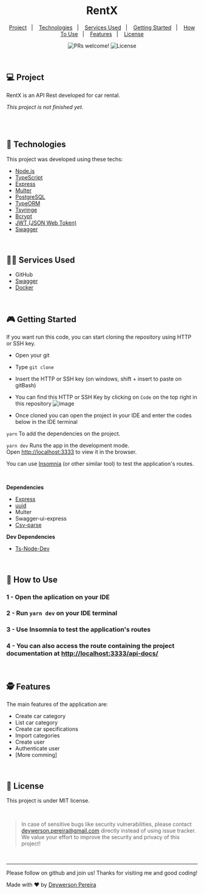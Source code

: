 <h1 align="center">
  RentX
</h1>

<p align="center">
  <a href="#-project">Project</a>&nbsp;&nbsp;&nbsp;|&nbsp;&nbsp;&nbsp;
  <a href="#-technologies">Technologies</a>&nbsp;&nbsp;&nbsp;|&nbsp;&nbsp;&nbsp;
  <a href="#-services-used">Services Used</a>&nbsp;&nbsp;&nbsp;|&nbsp;&nbsp;&nbsp;
  <a href="#-getting-started">Getting Started</a>&nbsp;&nbsp;&nbsp;|&nbsp;&nbsp;&nbsp;
  <a href="#-how-to-use">How To Use</a>&nbsp;&nbsp;&nbsp;|&nbsp;&nbsp;&nbsp;
  <a href="#-features">Features</a>&nbsp;&nbsp;&nbsp;|&nbsp;&nbsp;&nbsp;
  <a href="#memo-license">License</a>
</p>

<p align="center">
 <img src="https://img.shields.io/static/v1?label=PRs&message=welcome&color=49AA26&labelColor=000000" alt="PRs welcome!" />

  <img alt="License" src="https://img.shields.io/static/v1?label=license&message=MIT&color=49AA26&labelColor=000000">
</p>

<br>

## 💻 Project

RentX is an API Rest developed for car rental.

*This project is not finished yet.*

<br><br>

## 🚀 Technologies

This project was developed using these techs:

- [Node.js](https://nodejs.org/en/)
- [TypeScript](https://www.typescriptlang.org/)
- [Express](https://expressjs.com/pt-br/)
- [Multer](https://www.npmjs.com/package/multer)
- [PostgreSQL](https://www.postgresql.org/about/)
- [TypeORM](https://typeorm.io/#/)
- [Tsyringe](https://www.npmjs.com/package/tsyringe?activeTab=readme)
- [Bcrypt](https://www.npmjs.com/package/bcrypt)
- [JWT (JSON Web Token)](https://jwt.io/introduction)
- [Swagger](https://swagger.io/)

<br>

## 👨‍🔧 Services Used

- GitHub
- [Swagger](https://swagger.io/)
- [Docker](https://www.docker.com/)

<br>

## 🎮 Getting Started

If you want run this code, you can start cloning the repository using HTTP or SSH key.

- Open your git
- Type `git clone`
- Insert the HTTP or SSH key (on windows, shift + insert to paste on gitBash)
- You can find this HTTP or SSH Key by clicking on `Code` on the top right in this repository
![image](https://user-images.githubusercontent.com/79553681/128738888-99eba5d6-4107-403e-9c89-765b497830bf.png)



- Once cloned you can open the project in your IDE and enter the codes below in the IDE terminal

`yarn` To add the dependencies on the project. <br>

`yarn dev` Runs the app in the development mode.\
Open [http://localhost:3333](http://localhost:3333) to view it in the browser.

You can use [Insomnia](https://insomnia.rest/download) (or other similar tool) to test the application's routes.

<br>

**Dependencies**
- [Express](https://expressjs.com/pt-br/)
- [uuid](https://www.npmjs.com/package/uuid)
- Multer
- Swagger-ui-express
- [Csv-parse](https://www.npmjs.com/package/csv-parse)


**Dev Dependencies**
- [Ts-Node-Dev](https://www.npmjs.com/package/ts-node-dev) 

<br>

## 📌 How to Use

### 1 - Open the aplication on your IDE
### 2 - Run `yarn dev` on your IDE terminal
### 3 - Use Insomnia to test the application's routes
### 4 - You can also access the route containing the project documentation at [http://localhost:3333/api-docs/](http://localhost:3333/api-docs/)

<br>

## 🕵 Features

The main features of the application are:

- Create car category
- List car category
- Create car specifications
- Import categories
- Create user
- Authenticate user
- [More comming]

<br>

## :memo: License

This project is under MIT license.

<br>

 > In case of sensitive bugs like security vulnerabilities, please contact
 > <a href = "mailto:deywerson.pereira@gmail.com">deywerson.pereira@gmail.com</a> directly instead of using issue tracker. We value your effort
 > to improve the security and privacy of this project!
 <br>
 
---
  

      
Please follow on github and join us! Thanks for visiting me and good coding!

Made with ♥ by <a href="https://github.com/deywersonp">Deywerson Pereira</a>
